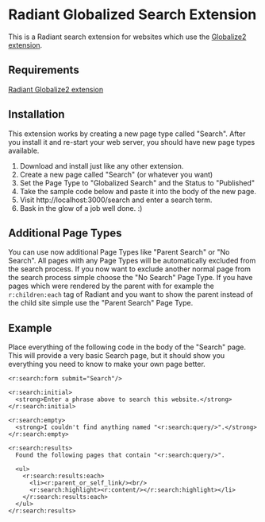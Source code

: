 # Radiant Globalized Search Extension
This is a Radiant search extension for websites which use the [Globalize2 extension](http://github.com/Aissac/radiant-globalize2-extension).

## Requirements
[Radiant Globalize2 extension](http://github.com/Aissac/radiant-globalize2-extension)

## Installation
This extension works by creating a new page type called "Search". After you install it and re-start your web server, you should have new page types available.

1. Download and install just like any other extension.
2. Create a new page called "Search" (or whatever you want)
3. Set the Page Type to "Globalized Search" and the Status to "Published"
4. Take the sample code below and paste it into the body of the new page.
5. Visit http://localhost:3000/search and enter a search term.
6. Bask in the glow of a job well done.  :)

## Additional Page Types
You can use now additional Page Types like "Parent Search" or "No Search". All pages with any Page Types will be automatically excluded from the search process. If you now want to exclude another normal page from the search process simple choose the "No Search" Page Type.
If you have pages which were rendered by the parent with for example the `r:children:each` tag of Radiant and you want to show the parent instead of the child site simple use the "Parent Search" Page Type.

## Example
Place everything of the following code in the body of the "Search" page.  This will provide a very basic Search page, but it should show you everything you need to know to make your own page better.

    <r:search:form submit="Search"/>

    <r:search:initial>
      <strong>Enter a phrase above to search this website.</strong>
    </r:search:initial>

    <r:search:empty>
      <strong>I couldn't find anything named "<r:search:query/>".</strong>
    </r:search:empty>

    <r:search:results>
      Found the following pages that contain "<r:search:query/>".

      <ul>
        <r:search:results:each>
          <li><r:parent_or_self_link/><br/>
          <r:search:highlight><r:content/></r:search:highlight></li>
        </r:search:results:each>
      </ul>
    </r:search:results>